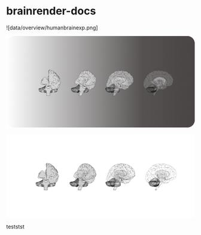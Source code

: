 # brainrender-docs

![data/overview/humanbrainexp.png]
<p align="center">
  <img width="600" src="https://github.com/BrancoLab/BrainREnder/raw/master/Docs/Media/humanbrainexp.png">
</p>

<p align="center">
  <img width="600" src="data/overview/humanbrainexp.png">
</p>

teststst